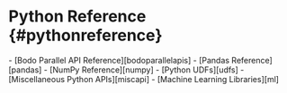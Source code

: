 Python Reference {#pythonreference}
=============

<div class="grid cards" markdown>
- [Bodo Parallel API Reference][bodoparallelapis]
- [Pandas Reference][pandas]
- [NumPy Reference][numpy]
- [Python UDFs][udfs]
- [Miscellaneous Python APIs][miscapi]
- [Machine Learning Libraries][ml]

</div>
